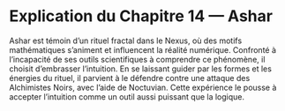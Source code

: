 # Explication du Chapitre 14 — Ashar

Ashar est témoin d’un rituel fractal dans le Nexus, où des motifs mathématiques s’animent et influencent la réalité numérique. Confronté à l’incapacité de ses outils scientifiques à comprendre ce phénomène, il choisit d’embrasser l’intuition. En se laissant guider par les formes et les énergies du rituel, il parvient à le défendre contre une attaque des Alchimistes Noirs, avec l’aide de Noctuvian. Cette expérience le pousse à accepter l’intuition comme un outil aussi puissant que la logique.

